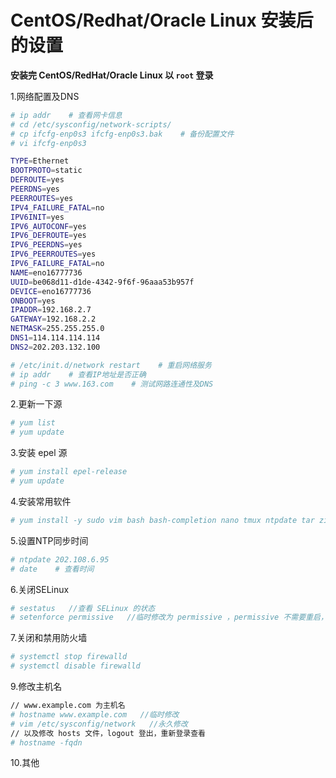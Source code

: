 # CentOS/Redhat/Oracle Linux 安装后的设置

__安装完 CentOS/RedHat/Oracle Linux 以 `root` 登录__ 

1.网络配置及DNS

```bash
# ip addr    # 查看网卡信息
# cd /etc/sysconfig/network-scripts/
# cp ifcfg-enp0s3 ifcfg-enp0s3.bak    # 备份配置文件
# vi ifcfg-enp0s3

TYPE=Ethernet
BOOTPROTO=static
DEFROUTE=yes
PEERDNS=yes
PEERROUTES=yes
IPV4_FAILURE_FATAL=no
IPV6INIT=yes
IPV6_AUTOCONF=yes
IPV6_DEFROUTE=yes
IPV6_PEERDNS=yes
IPV6_PEERROUTES=yes
IPV6_FAILURE_FATAL=no
NAME=eno16777736
UUID=be068d11-d1de-4342-9f6f-96aaa53b957f
DEVICE=eno16777736
ONBOOT=yes
IPADDR=192.168.2.7
GATEWAY=192.168.2.2
NETMASK=255.255.255.0
DNS1=114.114.114.114
DNS2=202.203.132.100

# /etc/init.d/network restart    # 重启网络服务
# ip addr    # 查看IP地址是否正确
# ping -c 3 www.163.com    # 测试网路连通性及DNS
```

2.更新一下源

```bash
# yum list
# yum update
```

3.安装 epel 源

```bash
# yum install epel-release
# yum update
```

4.安装常用软件

```bash
# yum install -y sudo vim bash bash-completion nano tmux ntpdate tar zip unzip
```

5.设置NTP同步时间

```bash
# ntpdate 202.108.6.95
# date    # 查看时间
```

6.关闭SELinux

```bash
# sestatus   //查看 SELinux 的状态 
# setenforce permissive   //临时修改为 permissive ，permissive 不需要重启，disable 需要重启
```

7.关闭和禁用防火墙

```bash
# systemctl stop firewalld
# systemctl disable firewalld
```

9.修改主机名

```bash
// www.example.com 为主机名
# hostname www.example.com   //临时修改
# vim /etc/sysconfig/network   //永久修改
// 以及修改 hosts 文件，logout 登出，重新登录查看
# hostname -fqdn
```

10.其他